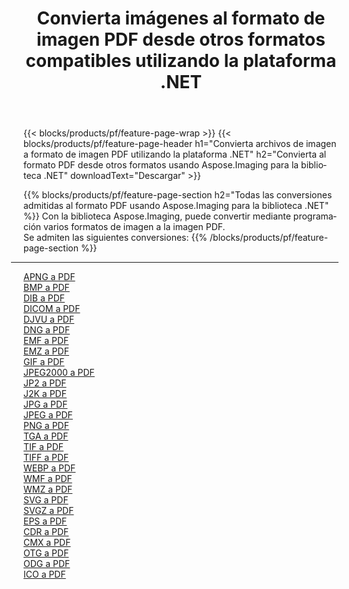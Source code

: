 ﻿---
title: Convierta imágenes al formato de imagen PDF desde otros formatos compatibles utilizando la plataforma .NET 
weight: 3920
url: /es/net/conversion/to/pdf 
lang: es
langdirlevel: 2
locales: zh-hans,ja,it,ru,de,es,fr,nl,id,lt,pl,pt,vi,tr,ko,zh-hant,ar,hi,th,sv,cs,uk,he
description: Usando Aspose.Imaging para la biblioteca .NET, es fácil convertir a PDF desde otros formatos de imagen compatibles
---

{{< blocks/products/pf/feature-page-wrap >}}
{{< blocks/products/pf/feature-page-header h1="Convierta archivos de imagen a formato de imagen PDF utilizando la plataforma .NET" h2="Convierta al formato PDF desde otros formatos usando Aspose.Imaging para la biblioteca .NET" downloadText="Descargar" >}}


{{% blocks/products/pf/feature-page-section  h2="Todas las conversiones admitidas al formato PDF usando Aspose.Imaging para la biblioteca .NET" %}}
Con la biblioteca Aspose.Imaging, puede convertir mediante programación varios formatos de imagen a la imagen PDF.
<br/>
Se admiten las siguientes conversiones:
{{% /blocks/products/pf/feature-page-section %}}
<div class="container-fluid productfamilypage bg-gray">
    <div class="convertypes bg-gray agp-content section">
        <div class="container">
		<hr style="margin-left:-20px;"/>
		<div class="row other-converters">
		    <div class='col-md-2 other-converter remove-lp remove-rp'><a href="/imaging/es/net/conversion/apng-to-pdf" >APNG a PDF</a></div>
<div class='col-md-2 other-converter remove-lp remove-rp'><a href="/imaging/es/net/conversion/bmp-to-pdf" >BMP a PDF</a></div>
<div class='col-md-2 other-converter remove-lp remove-rp'><a href="/imaging/es/net/conversion/dib-to-pdf" >DIB a PDF</a></div>
<div class='col-md-2 other-converter remove-lp remove-rp'><a href="/imaging/es/net/conversion/dicom-to-pdf" >DICOM a PDF</a></div>
<div class='col-md-2 other-converter remove-lp remove-rp'><a href="/imaging/es/net/conversion/djvu-to-pdf" >DJVU a PDF</a></div>
<div class='col-md-2 other-converter remove-lp remove-rp'><a href="/imaging/es/net/conversion/dng-to-pdf" >DNG a PDF</a></div>
<div class='col-md-2 other-converter remove-lp remove-rp'><a href="/imaging/es/net/conversion/emf-to-pdf" >EMF a PDF</a></div>
<div class='col-md-2 other-converter remove-lp remove-rp'><a href="/imaging/es/net/conversion/emz-to-pdf" >EMZ a PDF</a></div>
<div class='col-md-2 other-converter remove-lp remove-rp'><a href="/imaging/es/net/conversion/gif-to-pdf" >GIF a PDF</a></div>
<div class='col-md-2 other-converter remove-lp remove-rp'><a href="/imaging/es/net/conversion/jpeg2000-to-pdf" >JPEG2000 a PDF</a></div>
<div class='col-md-2 other-converter remove-lp remove-rp'><a href="/imaging/es/net/conversion/jp2-to-pdf" >JP2 a PDF</a></div>
<div class='col-md-2 other-converter remove-lp remove-rp'><a href="/imaging/es/net/conversion/j2k-to-pdf" >J2K a PDF</a></div>
<div class='col-md-2 other-converter remove-lp remove-rp'><a href="/imaging/es/net/conversion/jpg-to-pdf" >JPG a PDF</a></div>
<div class='col-md-2 other-converter remove-lp remove-rp'><a href="/imaging/es/net/conversion/jpeg-to-pdf" >JPEG a PDF</a></div>
<div class='col-md-2 other-converter remove-lp remove-rp'><a href="/imaging/es/net/conversion/png-to-pdf" >PNG a PDF</a></div>
<div class='col-md-2 other-converter remove-lp remove-rp'><a href="/imaging/es/net/conversion/tga-to-pdf" >TGA a PDF</a></div>
<div class='col-md-2 other-converter remove-lp remove-rp'><a href="/imaging/es/net/conversion/tif-to-pdf" >TIF a PDF</a></div>
<div class='col-md-2 other-converter remove-lp remove-rp'><a href="/imaging/es/net/conversion/tiff-to-pdf" >TIFF a PDF</a></div>
<div class='col-md-2 other-converter remove-lp remove-rp'><a href="/imaging/es/net/conversion/webp-to-pdf" >WEBP a PDF</a></div>
<div class='col-md-2 other-converter remove-lp remove-rp'><a href="/imaging/es/net/conversion/wmf-to-pdf" >WMF a PDF</a></div>
<div class='col-md-2 other-converter remove-lp remove-rp'><a href="/imaging/es/net/conversion/wmz-to-pdf" >WMZ a PDF</a></div>
<div class='col-md-2 other-converter remove-lp remove-rp'><a href="/imaging/es/net/conversion/svg-to-pdf" >SVG a PDF</a></div>
<div class='col-md-2 other-converter remove-lp remove-rp'><a href="/imaging/es/net/conversion/svgz-to-pdf" >SVGZ a PDF</a></div>
<div class='col-md-2 other-converter remove-lp remove-rp'><a href="/imaging/es/net/conversion/eps-to-pdf" >EPS a PDF</a></div>
<div class='col-md-2 other-converter remove-lp remove-rp'><a href="/imaging/es/net/conversion/cdr-to-pdf" >CDR a PDF</a></div>
<div class='col-md-2 other-converter remove-lp remove-rp'><a href="/imaging/es/net/conversion/cmx-to-pdf" >CMX a PDF</a></div>
<div class='col-md-2 other-converter remove-lp remove-rp'><a href="/imaging/es/net/conversion/otg-to-pdf" >OTG a PDF</a></div>
<div class='col-md-2 other-converter remove-lp remove-rp'><a href="/imaging/es/net/conversion/odg-to-pdf" >ODG a PDF</a></div>
<div class='col-md-2 other-converter remove-lp remove-rp'><a href="/imaging/es/net/conversion/ico-to-pdf" >ICO a PDF</a></div>
                </div>
        </div>
    </div>
</div>
<br/>

